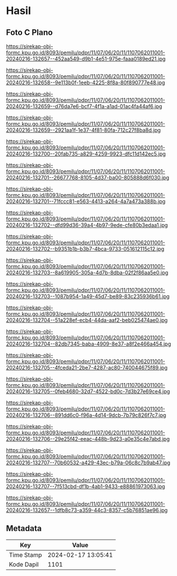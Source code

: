 # Hasil

## Foto C Plano

https://sirekap-obj-formc.kpu.go.id/8093/pemilu/pdpr/11/07/06/20/11/1107062011001-20240216-132657--452aa549-d9b1-4e51-975e-faaa0189ed21.jpg

https://sirekap-obj-formc.kpu.go.id/8093/pemilu/pdpr/11/07/06/20/11/1107062011001-20240216-132658--9e113b0f-1eeb-4225-8f8a-80f890777e48.jpg

https://sirekap-obj-formc.kpu.go.id/8093/pemilu/pdpr/11/07/06/20/11/1107062011001-20240216-132659--d76da7e6-bcf7-4f1a-a1ad-01ac4fa44af6.jpg

https://sirekap-obj-formc.kpu.go.id/8093/pemilu/pdpr/11/07/06/20/11/1107062011001-20240216-132659--2921aa1f-1e37-4f81-80fa-712c27f8ba8d.jpg

https://sirekap-obj-formc.kpu.go.id/8093/pemilu/pdpr/11/07/06/20/11/1107062011001-20240216-132700--20fab735-a829-4259-9923-dfc11d142ec5.jpg

https://sirekap-obj-formc.kpu.go.id/8093/pemilu/pdpr/11/07/06/20/11/1107062011001-20240216-132701--26677768-8105-4d37-ba00-805888d6f030.jpg

https://sirekap-obj-formc.kpu.go.id/8093/pemilu/pdpr/11/07/06/20/11/1107062011001-20240216-132701--71fccc81-e563-4413-a264-4a7a473a388b.jpg

https://sirekap-obj-formc.kpu.go.id/8093/pemilu/pdpr/11/07/06/20/11/1107062011001-20240216-132702--dfd99d36-39a4-4b97-9ede-cfe80b3edaa1.jpg

https://sirekap-obj-formc.kpu.go.id/8093/pemilu/pdpr/11/07/06/20/11/1107062011001-20240216-132702--b9351b1b-b3b7-4bca-9733-051612115c12.jpg

https://sirekap-obj-formc.kpu.go.id/8093/pemilu/pdpr/11/07/06/20/11/1107062011001-20240216-132703--8a619905-305a-4d7b-8dba-02f2f86aa5e0.jpg

https://sirekap-obj-formc.kpu.go.id/8093/pemilu/pdpr/11/07/06/20/11/1107062011001-20240216-132703--1087b954-1a49-45d7-be89-83c235936b61.jpg

https://sirekap-obj-formc.kpu.go.id/8093/pemilu/pdpr/11/07/06/20/11/1107062011001-20240216-132704--51a228ef-ecb4-44da-aaf2-beb025474ae0.jpg

https://sirekap-obj-formc.kpu.go.id/8093/pemilu/pdpr/11/07/06/20/11/1107062011001-20240216-132704--82db7345-baba-4909-8e37-a8f2e466a454.jpg

https://sirekap-obj-formc.kpu.go.id/8093/pemilu/pdpr/11/07/06/20/11/1107062011001-20240216-132705--4fceda21-2be7-4287-ac80-740044675f89.jpg

https://sirekap-obj-formc.kpu.go.id/8093/pemilu/pdpr/11/07/06/20/11/1107062011001-20240216-132705--0feb4680-32d7-4522-bd0c-7d3b27e69ce4.jpg

https://sirekap-obj-formc.kpu.go.id/8093/pemilu/pdpr/11/07/06/20/11/1107062011001-20240216-132706--891dd6c0-f96a-4d14-9dcb-7b79c826f7c7.jpg

https://sirekap-obj-formc.kpu.go.id/8093/pemilu/pdpr/11/07/06/20/11/1107062011001-20240216-132706--29e25f42-eeac-448b-9d23-a0e35c4e7abd.jpg

https://sirekap-obj-formc.kpu.go.id/8093/pemilu/pdpr/11/07/06/20/11/1107062011001-20240216-132707--70b60532-a429-43ec-b79a-06c8c7b9ab47.jpg

https://sirekap-obj-formc.kpu.go.id/8093/pemilu/pdpr/11/07/06/20/11/1107062011001-20240216-132707--7f513cbd-df1b-4ab1-9433-e88861973063.jpg

https://sirekap-obj-formc.kpu.go.id/8093/pemilu/pdpr/11/07/06/20/11/1107062011001-20240216-132657--1dfb8c73-a359-44c3-8357-c5b76851ae96.jpg


## Metadata

| Key        | Value               |
| ---------- | ------------------- |
| Time Stamp | 2024-02-17 13:05:41 |
| Kode Dapil | 1101                |



